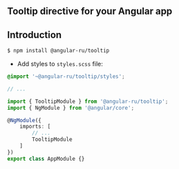 ## Tooltip directive for your Angular app

## Introduction

```bash
$ npm install @angular-ru/tooltip
```

-   Add styles to `styles.scss` file:

```scss
@import '~@angular-ru/tooltip/styles';

// ...
```

```ts
import { TooltipModule } from '@angular-ru/tooltip';
import { NgModule } from '@angular/core';

@NgModule({
    imports: [
        // ...
        TooltipModule
    ]
})
export class AppModule {}
```
